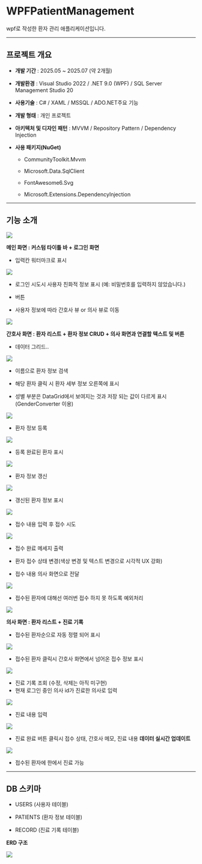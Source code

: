 # WPFPatientManagement

wpf로 작성한 환자 관리 애플리케이션입니다.

---

## 프로젝트 개요

- **개발 기간** : 2025.05 ~ 2025.07 (약 2개월)

- **개발환경** : Visual Studio 2022 / .NET 9.0 (WPF) / SQL Server Management Studio 20

- **사용기술** : C# / XAML / MSSQL / ADO.NET주요 기능

- **개발 형태** : 개인 프로젝트

- **아키텍처 및 디자인 패턴** : MVVM / Repository Pattern / Dependency Injection

- **사용 패키지(NuGet)** 
  
  - CommunityToolkit.Mvvm
  
  - Microsoft.Data.SqlClient
  
  - FontAwesome6.Svg
  
  - Microsoft.Extensions.DependencyInjection

---

## 기능 소개

![](C:\Users\장성우\AppData\Roaming\marktext\images\2025-07-27-09-05-24-image.png)

**메인 화면 : 커스텀 타이틀 바 + 로그인 화면**

- 입력칸 워터마크로 표시

![](C:\Users\장성우\AppData\Roaming\marktext\images\2025-07-27-09-07-48-image.png)

- 로그인 시도시 사용자 친화적 정보 표시 (예: 비밀번호를 입력하지 않았습니다.)

- 버튼 

- 사용자 정보에 따라 간호사 뷰 or 의사 뷰로 이동

![](C:\Users\장성우\AppData\Roaming\marktext\images\2025-07-27-09-12-37-image.png)

**간호사 화면 : 환자 리스트 + 환자 정보 CRUD + 의사 화면과 연결할 텍스트 및 버튼**

- 데이터 그리드..

![](C:\Users\장성우\AppData\Roaming\marktext\images\2025-07-27-09-14-46-image.png)

- 이름으로 환자 정보 검색

- 해당 환자 클릭 시 환자 세부 정보 오른쪽에 표시

- 성별 부분은 DataGrid에서 보여지는 것과 저장 되는 값이 다르게 표시(GenderConverter 이용)

![](C:\Users\장성우\AppData\Roaming\marktext\images\2025-07-27-09-19-50-image.png)

- 환자 정보 등록

![](C:\Users\장성우\AppData\Roaming\marktext\images\2025-07-27-09-21-03-image.png)

- 등록 완료된 환자 표시

![](C:\Users\장성우\AppData\Roaming\marktext\images\2025-07-27-09-21-58-image.png)

- 환자 정보 갱신

![](C:\Users\장성우\AppData\Roaming\marktext\images\2025-07-27-09-22-33-image.png)

- 갱신된 환자 정보 표시

![](C:\Users\장성우\AppData\Roaming\marktext\images\2025-07-27-09-23-20-image.png)

- 접수 내용 입력 후 접수 시도

![](C:\Users\장성우\AppData\Roaming\marktext\images\2025-07-27-09-23-57-image.png)

- 접수 완료 메세지 출력

- 환자 접수 상태 변경(색상 변경 및 텍스트 변경으로 시각적 UX 강화)

- 접수 내용 의사 화면으로 전달

![](C:\Users\장성우\AppData\Roaming\marktext\images\2025-07-27-09-27-10-image.png)

- 접수된 환자에 대해선 여러번 접수 하지 못 하도록 예외처리

![](C:\Users\장성우\AppData\Roaming\marktext\images\2025-07-27-09-28-32-image.png)

**의사 화면 : 환자 리스트 + 진료 기록**

- 접수된 환자순으로 자동 정렬 되어 표시

![](C:\Users\장성우\AppData\Roaming\marktext\images\2025-07-27-09-29-00-image.png)

- 접수된 환자 클릭시 간호사 화면에서 넘어온 접수 정보 표시

![](C:\Users\장성우\AppData\Roaming\marktext\images\2025-07-27-09-29-50-image.png)

- 진료 기록 조회 (수정, 삭제는 아직 미구현)
- 현재 로그인 중인 의사 id가 진료한 의사로 입력

![](C:\Users\장성우\AppData\Roaming\marktext\images\2025-07-27-09-31-02-image.png)

- 진료 내용 입력

![](C:\Users\장성우\AppData\Roaming\marktext\images\2025-07-27-09-31-16-image.png)

- 진료 완료 버튼 클릭시 접수 상태, 간호사 메모, 진료 내용 **데이터 실시간 업데이트**

![](C:\Users\장성우\AppData\Roaming\marktext\images\2025-07-27-09-32-08-image.png)

- 접수된 환자에 한에서 진료 가능

---

## DB 스키마

- USERS (사용자 테이블)

- PATIENTS (환자 정보 테이블)

- RECORD (진료 기록 테이블)

**ERD 구조**

![](C:\Users\장성우\AppData\Roaming\marktext\images\2025-07-27-09-35-44-image.png)
